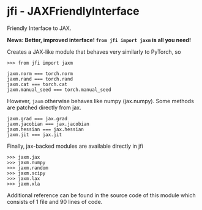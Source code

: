 # jfi - JAXFriendlyInterface
Friendly Interface to JAX.

**News: Better, improved interface! `from jfi import jaxm` is all you need!**

Creates a JAX-like module that behaves very similarly to PyTorch, so
```
>>> from jfi import jaxm

jaxm.norm === torch.norm
jaxm.rand === torch.rand
jaxm.cat === torch.cat
jaxm.manual_seed === torch.manual_seed
```

However, `jaxm` otherwise behaves like numpy (jax.numpy). Some methods are
patched directly from jax.
```
jaxm.grad === jax.grad
jaxm.jacobian === jax.jacobian
jaxm.hessian === jax.hessian
jaxm.jit === jax.jit
```

Finally, jax-backed modules are available directly in jfi
```
>>> jaxm.jax
>>> jaxm.numpy
>>> jaxm.random
>>> jaxm.scipy
>>> jaxm.lax
>>> jaxm.xla
```

Additional reference can be found in the source code of this module which
consists of 1 file and 90 lines of code.

